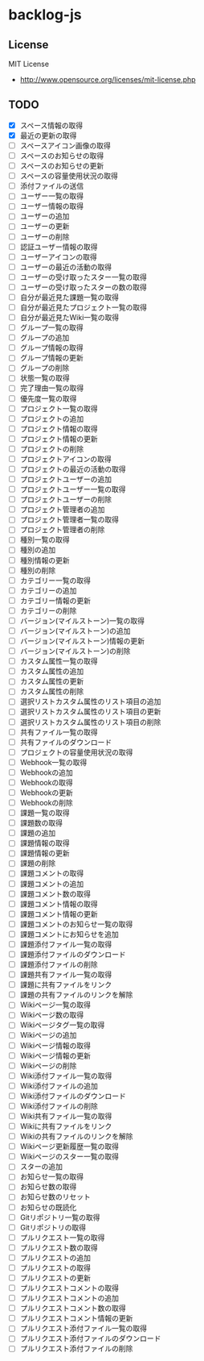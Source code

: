 # backlog-js

## License

MIT License

* http://www.opensource.org/licenses/mit-license.php

## TODO
- [x] スペース情報の取得
- [x] 最近の更新の取得
- [ ] スペースアイコン画像の取得
- [ ] スペースのお知らせの取得
- [ ] スペースのお知らせの更新
- [ ] スペースの容量使用状況の取得
- [ ] 添付ファイルの送信
- [ ] ユーザー一覧の取得
- [ ] ユーザー情報の取得
- [ ] ユーザーの追加
- [ ] ユーザーの更新
- [ ] ユーザーの削除
- [ ] 認証ユーザー情報の取得
- [ ] ユーザーアイコンの取得
- [ ] ユーザーの最近の活動の取得
- [ ] ユーザーの受け取ったスター一覧の取得
- [ ] ユーザーの受け取ったスターの数の取得
- [ ] 自分が最近見た課題一覧の取得
- [ ] 自分が最近見たプロジェクト一覧の取得
- [ ] 自分が最近見たWiki一覧の取得
- [ ] グループ一覧の取得
- [ ] グループの追加
- [ ] グループ情報の取得
- [ ] グループ情報の更新
- [ ] グループの削除
- [ ] 状態一覧の取得
- [ ] 完了理由一覧の取得
- [ ] 優先度一覧の取得
- [ ] プロジェクト一覧の取得
- [ ] プロジェクトの追加
- [ ] プロジェクト情報の取得
- [ ] プロジェクト情報の更新
- [ ] プロジェクトの削除
- [ ] プロジェクトアイコンの取得
- [ ] プロジェクトの最近の活動の取得
- [ ] プロジェクトユーザーの追加
- [ ] プロジェクトユーザー一覧の取得
- [ ] プロジェクトユーザーの削除
- [ ] プロジェクト管理者の追加
- [ ] プロジェクト管理者一覧の取得
- [ ] プロジェクト管理者の削除
- [ ] 種別一覧の取得
- [ ] 種別の追加
- [ ] 種別情報の更新
- [ ] 種別の削除
- [ ] カテゴリー一覧の取得
- [ ] カテゴリーの追加
- [ ] カテゴリー情報の更新
- [ ] カテゴリーの削除
- [ ] バージョン(マイルストーン)一覧の取得
- [ ] バージョン(マイルストーン)の追加
- [ ] バージョン(マイルストーン)情報の更新
- [ ] バージョン(マイルストーン)の削除
- [ ] カスタム属性一覧の取得
- [ ] カスタム属性の追加
- [ ] カスタム属性の更新
- [ ] カスタム属性の削除
- [ ] 選択リストカスタム属性のリスト項目の追加
- [ ] 選択リストカスタム属性のリスト項目の更新
- [ ] 選択リストカスタム属性のリスト項目の削除
- [ ] 共有ファイル一覧の取得
- [ ] 共有ファイルのダウンロード
- [ ] プロジェクトの容量使用状況の取得
- [ ] Webhook一覧の取得
- [ ] Webhookの追加
- [ ] Webhookの取得
- [ ] Webhookの更新
- [ ] Webhookの削除
- [ ] 課題一覧の取得
- [ ] 課題数の取得
- [ ] 課題の追加
- [ ] 課題情報の取得
- [ ] 課題情報の更新
- [ ] 課題の削除
- [ ] 課題コメントの取得
- [ ] 課題コメントの追加
- [ ] 課題コメント数の取得
- [ ] 課題コメント情報の取得
- [ ] 課題コメント情報の更新
- [ ] 課題コメントのお知らせ一覧の取得
- [ ] 課題コメントにお知らせを追加
- [ ] 課題添付ファイル一覧の取得
- [ ] 課題添付ファイルのダウンロード
- [ ] 課題添付ファイルの削除
- [ ] 課題共有ファイル一覧の取得
- [ ] 課題に共有ファイルをリンク
- [ ] 課題の共有ファイルのリンクを解除
- [ ] Wikiページ一覧の取得
- [ ] Wikiページ数の取得
- [ ] Wikiページタグ一覧の取得
- [ ] Wikiページの追加
- [ ] Wikiページ情報の取得
- [ ] Wikiページ情報の更新
- [ ] Wikiページの削除
- [ ] Wiki添付ファイル一覧の取得
- [ ] Wiki添付ファイルの追加
- [ ] Wiki添付ファイルのダウンロード
- [ ] Wiki添付ファイルの削除
- [ ] Wiki共有ファイル一覧の取得
- [ ] Wikiに共有ファイルをリンク
- [ ] Wikiの共有ファイルのリンクを解除
- [ ] Wikiページ更新履歴一覧の取得
- [ ] Wikiページのスター一覧の取得
- [ ] スターの追加
- [ ] お知らせ一覧の取得
- [ ] お知らせ数の取得
- [ ] お知らせ数のリセット
- [ ] お知らせの既読化
- [ ] Gitリポジトリ一覧の取得
- [ ] Gitリポジトリの取得
- [ ] プルリクエスト一覧の取得
- [ ] プルリクエスト数の取得
- [ ] プルリクエストの追加
- [ ] プルリクエストの取得
- [ ] プルリクエストの更新
- [ ] プルリクエストコメントの取得
- [ ] プルリクエストコメントの追加
- [ ] プルリクエストコメント数の取得
- [ ] プルリクエストコメント情報の更新
- [ ] プルリクエスト添付ファイル一覧の取得
- [ ] プルリクエスト添付ファイルのダウンロード
- [ ] プルリクエスト添付ファイルの削除
